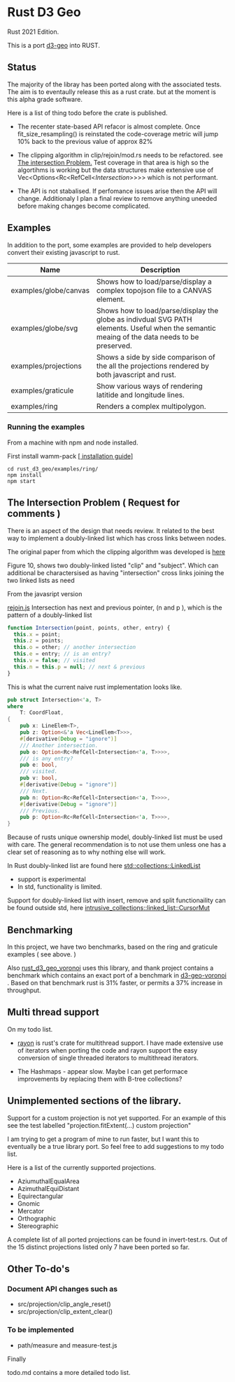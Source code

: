 # Rust D3 Geo
Rust 2021 Edition.

This is a port  [d3-geo](https://github.com/d3/d3-geo) into RUST.

## Status
The majority of the libray has been ported along with the associated tests. The aim is to eventaully release this as a rust crate.
but at the moment is this alpha grade software.

Here is a list of thing todo before the crate is published.

* The recenter state-based API refacor is almost complete.
  Once fit_size_resampling() is reinstated the code-coverage metric will jump 10% back to the previous value of approx 82%
* The clipping algorithm in clip/rejoin/mod.rs needs to be refactored.
see  [The intersection Problem.](#the-intersection-problem--request-for-comments)
Test coverage in that area is high so the algortihms is working but the data structures make extensive use of Vec<Options<Rc<RefCell<_Intersection_>>>> which is not performant.

* The API is not stabalised. If perfomance issues arise then the API will change. Additionaly I plan a final review to remove anything uneeded before making changes become complicated.

## Examples

In addition to the port, some examples are provided to help developers convert their existing javascript to rust.

| Name                  | Description                                                                                                                                  |
| --------------------- | -------------------------------------------------------------------------------------------------------------------------------------------- |
| examples/globe/canvas | Shows how to load/parse/display  a complex topojson file to a CANVAS element.                                                                |
| examples/globe/svg    | Shows how to load/parse/display the globe as indivdual SVG PATH elements. Useful when the semantic meaing of the data needs to be preserved. |
| examples/projections  | Shows a side by side comparison of the all the projections rendered by both javascript and rust.                                             |
| examples/graticule    | Show various ways of rendering latitide and longitude lines.                                                                                 |
| examples/ring         | Renders a complex multipolygon.                                                                                                              |


### Running the examples

  From a machine with npm and node installed.

  First install wamm-pack [[ installation guide]](https://rustwasm.github.io/wasm-pack/installer/)
  ```
  cd rust_d3_geo/examples/ring/
  npm install
  npm start
  ```

## The Intersection Problem ( Request for comments )

There is an aspect of the design that needs review. It related to the best way to implement a doubly-linked list which has cross links between nodes.


The original paper from which the clipping algorithm was developed is
[here](https://www.inf.usi.ch/hormann/papers/Greiner.1998.ECO.pdf )

Figure 10, shows two doubly-linked listed "clip" and "subject". Which can additional be charactersised as having "intersection" cross links joining the two linked lists as need

From the javasript version

[rejoin.js](https://github.com/d3/d3-geo/blob/main/src/clip/rejoin.js) Intersection has next and previous pointer, (n and p ),  which is the pattern of a doubly-linked list

```js
function Intersection(point, points, other, entry) {
  this.x = point;
  this.z = points;
  this.o = other; // another intersection
  this.e = entry; // is an entry?
  this.v = false; // visited
  this.n = this.p = null; // next & previous
}
```

This is what the current naive rust implementation looks like.
```rust
pub struct Intersection<'a, T>
where
    T: CoordFloat,
{
    pub x: LineElem<T>,
    pub z: Option<&'a Vec<LineElem<T>>>,
    #[derivative(Debug = "ignore")]
    /// Another intersection.
    pub o: Option<Rc<RefCell<Intersection<'a, T>>>>,
    /// is any entry?
    pub e: bool,
    /// visited.
    pub v: bool,
    #[derivative(Debug = "ignore")]
    /// Next.
    pub n: Option<Rc<RefCell<Intersection<'a, T>>>>,
    #[derivative(Debug = "ignore")]
    /// Previous.
    pub p: Option<Rc<RefCell<Intersection<'a, T>>>>,
}
```

Because of rusts unique ownership model, doubly-linked list must be used with care. The general recommendation is to not use them unless one has a clear set of reasoning as to why nothing else will work.

In Rust doubly-linked list are found here [std::collections::LinkedList](https://doc.rust-lang.org/std/collections/struct.LinkedList.html)

 * support is experimental
 * In std, functionality is limited.

 Support for doubly-linked list with insert, remove and split functionaility
 can be found outside std, here [intrusive_collections::linked_list::CursorMut](intrusive_collections::linked_list::CursorMut)

## Benchmarking

In this project, we have two benchmarks, based on the ring and graticule examples ( see above. )

Also [rust_d3_geo_voronoi](https://github.com/martinfrances107/rust_d3_geo_voronoi)
 uses this library, and thank project contains a benchmark which contains an exact port of a benchmark in [d3-geo-voronoi ](https://github.com/Fil/d3-geo-voronoi).
 Based on that benchmark rust is 31% faster, or permits a 37% increase in throughput.

## Multi thread support

On my todo list.
* [rayon](https://docs.rs/rayon/latest/rayon/index.html) is rust's crate for multithread support.
I have made extensive use of iterators when porting the code and rayon support the easy conversion of single threaded iterators to multithread iterators.

* The Hashmaps - appear slow.
  Maybe I can get performace improvements by replacing them with B-tree collections?

## Unimplemented sections of the library.

Support for a custom projection is not yet supported.
For an example of this see the test labelled "projection.fitExtent(…) custom projection"

I am trying to get a program of mine to run faster, but I want this to eventually be a true library port. So feel free to add suggestions to my todo list.

Here is a list of the currently supported projections.
* AziumuthalEqualArea
* AzimuthalEquiDistant
* Equirectangular
* Gnomic
* Mercator
* Orthographic
* Stereographic

A complete list of all ported projections can be found in invert-test.rs. Out of the 15 distinct projections listed only 7 have been ported so far.

## Other To-do's

### Document API changes such as
  * src/projection/clip_angle_reset()
  * src/projection/clip_extent_clear()

### To be implemented
  * path/measure and measure-test.js  

Finally

todo.md contains a more detailed todo list.

